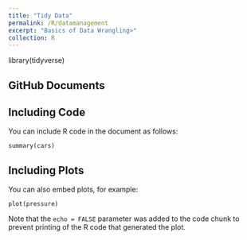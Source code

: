 ```yaml
---
title: "Tidy Data"
permalink: /R/datamanagement
excerpt: "Basics of Data Wrangling>"
collection: R
---
```


library(tidyverse)


## GitHub Documents


## Including Code

You can include R code in the document as follows:

```{r cars}
summary(cars)
```

## Including Plots

You can also embed plots, for example:

```{r pressure, echo=FALSE}
plot(pressure)
```

Note that the `echo = FALSE` parameter was added to the code chunk to prevent printing of the R code that generated the plot.

 